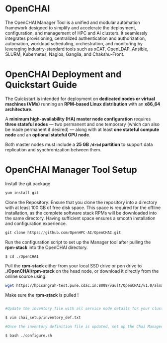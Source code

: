 # OpenCHAI
The OpenCHAI Manager Tool is a unified and modular automation framework designed to simplify and accelerate the deployment, configuration, and management of HPC and AI clusters. It seamlessly integrates provisioning, centralized authentication and authorization, automation, workload scheduling, orchestration, and monitoring by leveraging industry-standard tools such as xCAT, OpenLDAP, Ansible, SLURM, Kubernetes, Nagios, Ganglia, and Chakshu-Front.

# OpenCHAI Deployment and Quickstart Guide
The Quickstart is intended for deployment on **dedicated nodes or virtual machines (VMs)** running an **RPM-based Linux distribution** with an **x86_64 architecture**.

A **minimum high-availability (HA) master node configuration** requires **three stateful nodes** — two permanent and one temporary (which can also be made permanent if desired) — along with at least **one stateful compute node** and an **optional stateful GPU node**.

Both master nodes must include a **25 GB `/drbd` partition** to support data replication and synchronization between them.


# OpenCHAI Manager Tool Setup
Install the git package 

```python
yum install git
```

Clone the Repository:
Ensure that you clone the repository into a directory with at least 100 GB of free disk space. This space is required for the offline installation, as the complete software stack RPMs will be downloaded into the same directory. Having sufficient space ensures a smooth installation and configuration experience.

```python
git clone https://github.com/OpenHPC-AI/OpenCHAI.git
```

Run the configuration script to set up the Manager tool after pulling the **rpm-stack** into the OpenCHAI directory.

```bash
$ cd ./OpenCHAI
```


Pull the **rpm-stack** either from your local SSD drive or pen drive to **./OpenCHAI/rpm-stack** on the head node, or download it directly from the online source using:

```bash
wget https://hpcsangrah-test.pune.cdac.in:8008/vault/OpenCHAI/v1.0/alma8.9/rpm-stack.tar
```

Make sure the **rpm-stack** is pulled !

```python

#Update the inventory file with all service node details for your cluster, based on your environment configuration.

$ vim chai_setup/inventory_def.txt

#Once the inventory definition file is updated, set up the Chai Manager tool on the head node to deploy and configure the HPC-AI cluster

$ bash ./configure.sh

```





